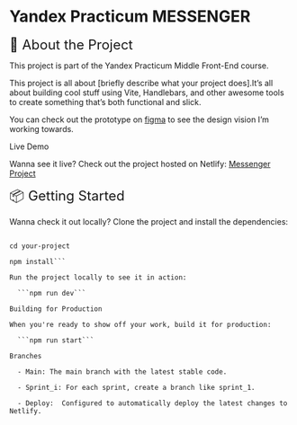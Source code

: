 
# Yandex Practicum MESSENGER

<font size="5">🌟 About the Project </font>

This project is part of the Yandex Practicum Middle Front-End course.

This project is all about [briefly describe what your project does].It’s all about building cool stuff using Vite, Handlebars, and other awesome tools to create something that’s both functional and slick.

You can check out the prototype on [figma](https://www.figma.com/design/U9OaAoHcsa2Xy1UN7R42cJ/Untitled?node-id=0-1&t=JNhjrIr3G59G323D-0) to see the design vision I’m working towards.

Live Demo

Wanna see it live? Check out the project hosted on Netlify: [Messenger Project](https://messenger-korno.netlify.app/)

<font size="5">📦 Getting Started</font>

Wanna check it out locally? Clone the project and install the dependencies:

```git clone https://github.com/yourusername/your-project.git

cd your-project

npm install```

Run the project locally to see it in action:

  ```npm run dev```

Building for Production

When you're ready to show off your work, build it for production:

  ```npm run start```

Branches

  - Main: The main branch with the latest stable code.
  
  - Sprint_i: For each sprint, create a branch like sprint_1.
  
  - Deploy:  Configured to automatically deploy the latest changes to Netlify. 
